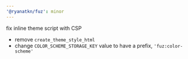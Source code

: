 ```yaml
---
'@ryanatkn/fuz': minor
---
```


fix inline theme script with CSP

- remove `create_theme_style_html`
- change `COLOR_SCHEME_STORAGE_KEY` value to have a prefix, `'fuz:color-scheme'`
